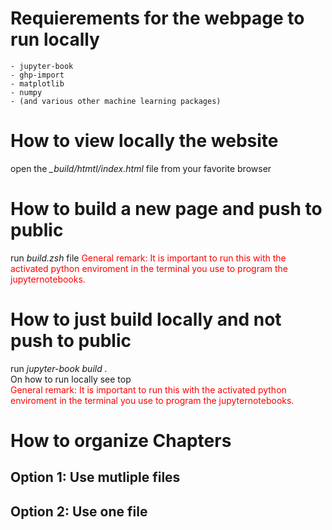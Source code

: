 # Requierements for the webpage to run locally
    - jupyter-book
    - ghp-import
    - matplotlib
    - numpy
    - (and various other machine learning packages)
# How to view locally the website
open the *_build/htmtl/index.html* file from your favorite browser 
# How to build a new page and push to public
run *build.zsh* file
<span style="color: red">
General remark: It is important to run this with the activated python enviroment in the terminal you use to program the jupyternotebooks.</span>
# How to just build locally and not push to public
run *jupyter-book build .* \
On how to run locally see top \
<span style="color: red">
General remark: It is important to run this with the activated python enviroment in the terminal you use to program the jupyternotebooks.</span>
# How to organize Chapters
## Option 1: Use mutliple files

## Option 2: Use one file


